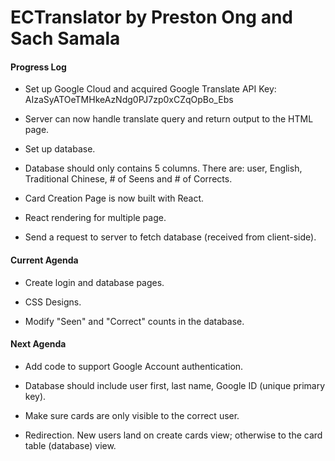 # ECTranslator by Preston Ong and Sach Samala


#### Progress Log

- Set up Google Cloud and acquired Google Translate API Key: AIzaSyATOeTMHkeAzNdg0PJ7zp0xCZqOpBo_Ebs

- Server can now handle translate query and return output to the HTML page.

- Set up database.

- Database should only contains 5 columns. There are: user, English, Traditional Chinese, # of Seens and # of Corrects.

- Card Creation Page is now built with React.

- React rendering for multiple page.

- Send a request to server to fetch database (received from client-side).

#### Current Agenda

- Create login and database pages.

- CSS Designs.

- Modify "Seen" and "Correct" counts in the database.

#### Next Agenda

- Add code to support Google Account authentication.

- Database should include user first, last name, Google ID (unique primary key).

- Make sure cards are only visible to the correct user.

- Redirection. New users land on create cards view; otherwise to the card table (database) view.